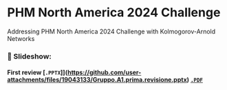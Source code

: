 # PHM North America 2024 Challenge
Addressing PHM North America 2024 Challenge with Kolmogorov-Arnold Networks

### 📙 Slideshow:

#### First review [`.PPTX`]](https://github.com/user-attachments/files/19043133/Gruppo.A1.prima.revisione.pptx) [`.PDF`](https://github.com/user-attachments/files/19043132/Gruppo.A1.prima.revisione.pdf)
